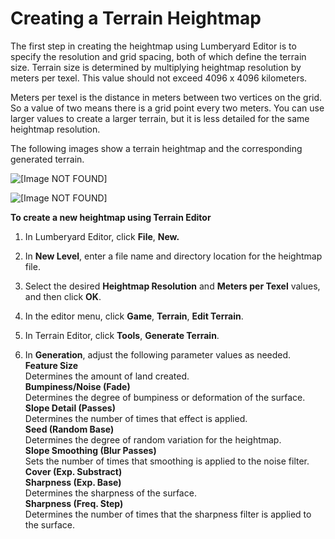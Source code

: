 # Creating a Terrain Heightmap<a name="terrain-heightmap-create"></a>

The first step in creating the heightmap using Lumberyard Editor is to specify the resolution and grid spacing, both of which define the terrain size\. Terrain size is determined by multiplying heightmap resolution by meters per texel\. This value should not exceed 4096 x 4096 kilometers\.

Meters per texel is the distance in meters between two vertices on the grid\. So a value of two means there is a grid point every two meters\. You can use larger values to create a larger terrain, but it is less detailed for the same heightmap resolution\.

The following images show a terrain heightmap and the corresponding generated terrain\. 

![\[Image NOT FOUND\]](http://docs.aws.amazon.com/lumberyard/latest/userguide/images/terrain-heightmap-create.png)

![\[Image NOT FOUND\]](http://docs.aws.amazon.com/lumberyard/latest/userguide/images/terrain-heightmap-create-2.png)

**To create a new heightmap using Terrain Editor**

1. In Lumberyard Editor, click **File**, **New\.**

1. In **New Level**, enter a file name and directory location for the heightmap file\.

1. Select the desired **Heightmap Resolution** and **Meters per Texel** values, and then click **OK**\.

1. In the editor menu, click **Game**, **Terrain**, **Edit Terrain**\.

1. In Terrain Editor, click **Tools**, **Generate Terrain**\.

1. In **Generation**, adjust the following parameter values as needed\.  
**Feature Size**  
Determines the amount of land created\.  
**Bumpiness/Noise \(Fade\)**  
Determines the degree of bumpiness or deformation of the surface\.  
**Slope Detail \(Passes\)**  
Determines the number of times that effect is applied\.  
**Seed \(Random Base\)**  
Determines the degree of random variation for the heightmap\.  
**Slope Smoothing \(Blur Passes\)**  
Sets the number of times that smoothing is applied to the noise filter\.  
**Cover \(Exp\. Substract\)**    
**Sharpness \(Exp\. Base\)**  
Determines the sharpness of the surface\.  
**Sharpness \(Freq\. Step\)**  
Determines the number of times that the sharpness filter is applied to the surface\.